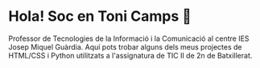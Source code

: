 # Hola! Soc en Toni Camps 👋
Professor de Tecnologies de la Informació i la Comunicació al centre IES Josep Miquel Guàrdia.
Aquí pots trobar alguns dels meus projectes de HTML/CSS i Python utilitzats a l'assignatura de TIC II de 2n de Batxillerat.

<!--
**tcamps/tcamps** is a ✨ _special_ ✨ repository because its `README.md` (this file) appears on your GitHub profile.

Here are some ideas to get you started:

- 🔭 I’m currently working on ...
- 🌱 I’m currently learning ...
- 👯 I’m looking to collaborate on ...
- 🤔 I’m looking for help with ...
- 💬 Ask me about ...
- 📫 How to reach me: ...
- 😄 Pronouns: ...
- ⚡ Fun fact: ...
-->
